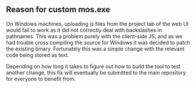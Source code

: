 ## Reason for custom mos.exe
On Windows machines, uploading js files from the project tab of the web UI
would fail to work as it did not correctly deal with backslashes in pathnames.
This was a problem purely with the client-side JS, and as we had trouble cross
compiling the source for Windows it was decided to patch the existing binary.
Fortunately this was a simple change with the relevant code being stored as
text.

Depending on how long it takes to figure out how to build the tool to test
another change, this fix will eventually be submitted to the main repository
for everyone to benefit from.
